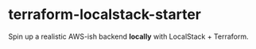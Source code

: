 # terraform-localstack-starter
Spin up a realistic AWS-ish backend **locally** with LocalStack + Terraform.
